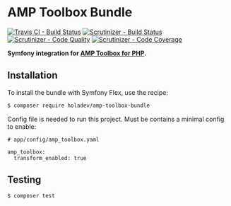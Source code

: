 # AMP Toolbox Bundle

[![Travis CI - Build Status](https://travis-ci.org/holadev/amp-toolbox-bundle.svg?branch=main)](https://travis-ci.org/holadev/amp-toolbox-bundle)
[![Scrutinizer - Build Status](https://scrutinizer-ci.com/g/holadev/amp-toolbox-bundle/badges/build.png?b=main)](https://scrutinizer-ci.com/g/holadev/amp-toolbox-bundle/build-status/main)
[![Scrutinizer - Code Quality](https://scrutinizer-ci.com/g/holadev/amp-toolbox-bundle/badges/quality-score.png?b=main)](https://scrutinizer-ci.com/g/holadev/amp-toolbox-bundle/?branch=main)
[![Scrutinizer - Code Coverage](https://scrutinizer-ci.com/g/holadev/amp-toolbox-bundle/badges/coverage.png?b=main)](https://scrutinizer-ci.com/g/holadev/amp-toolbox-bundle/?branch=main)

**Symfony integration for [AMP Toolbox for PHP](https://github.com/ampproject/amp-toolbox-php).**

## Installation

To install the bundle with Symfony Flex, use the recipe:

``` bash
$ composer require holadev/amp-toolbox-bundle
```

Config file is needed to run this project. Must be contains a minimal config to enable:

```
# app/config/amp_toolbox.yaml

amp_toolbox:
  transform_enabled: true
```

## Testing

``` bash
$ composer test
```
